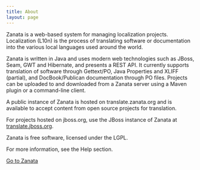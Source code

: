 ```yaml
---
title: About
layout: page
---
```


<p class="txt--lead">Zanata is a web-based system for managing localization projects. Localization (L10n) is the process of translating software or documentation into the various local languages used around the world.</p>

Zanata is written in Java and uses modern web technologies such as JBoss, Seam, GWT and Hibernate, and presents a REST API. It currently supports translation of software through Gettext/PO, Java Properties and XLIFF (partial), and DocBook/Publican documentation through PO files. Projects can be uploaded to and downloaded from a Zanata server using a Maven plugin or a command-line client.

A public instance of Zanata is hosted on translate.zanata.org and is available to accept content from open source projects for translation.

For projects hosted on jboss.org, use the JBoss instance of Zanata at [translate.jboss.org](translate.jboss.org).

Zanata is free software, licensed under the LGPL.

For more information, see the Help section.

<a href="http://translate.zanata.org" class="button--primary">Go to Zanata</a>
